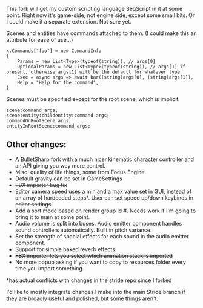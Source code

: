 This fork will get my custom scripting language SeqScript in it at some point. Right now it's game-side, not engine side, except some small bits. Or I could make it a separate extension. Not sure yet.

Scenes and entities have commands attached to them.
(I could make this an attribute for ease of use...)

```
x.Commands["foo"] = new CommandInfo
{
    Params = new List<Type>(typeof(string)), // args[0]
    OptionalParams = new List<Type>(typeof(string)), // args[1] if present, otherwise args[1] will be the default for whatever type
    Exec = async args => await bar((string)args[0], (string)args[1]),
    Help = "Help for the command",
}
```

Scenes must be specified except for the root scene, which is implicit.

```
scene:command args;
scene:entity:childentity:command args;
commandOnRootScene args;
entityInRootScene:command args;
```

## Other changes:
- A BulletSharp fork with a much nicer kinematic character controller and an API giving you way more control.
- Misc. quality of life things, some from Focus Engine.
- ~~Default gravity can be set in GameSettings~~
- ~~FBX importer bug fix~~
- Editor camera speed uses a min and a max value set in GUI, instead of an array of hardcoded steps*. ~~User can set speed up/down keybinds in editor settings~~
- Add a sort mode based on render group id #. Needs work if I'm going to bring it to main at some point.
- Audio volume is split into buses. Audio emitter component handles sound controllers automatically. Built in pitch variance.
- Set the strength of spacial effects for each sound in the audio emitter component.
- Support for simple baked reverb effects.
- ~~FBX importer lets you select which animation stack is imported~~
- No more popup asking if you want to copy to resources folder every time you import something.

*has actual conflicts with changes in the stride repo since I forked

I'd like to mostly integrate changes I make into the main Stride branch if they are broadly useful and polished, but some things aren't.